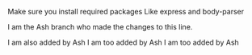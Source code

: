 Make sure you install required packages Like express and body-parser


I am the Ash branch who made the changes to this line.

I am also added by Ash
I am too added by Ash
I am too added by Ash
